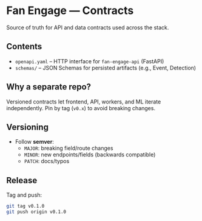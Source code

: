 # Fan Engage — Contracts

Source of truth for API and data contracts used across the stack.

## Contents
- `openapi.yaml` – HTTP interface for `fan-engage-api` (FastAPI)
- `schemas/` – JSON Schemas for persisted artifacts (e.g., Event, Detection)

## Why a separate repo?
Versioned contracts let frontend, API, workers, and ML iterate independently.
Pin by tag (`v0.x`) to avoid breaking changes.

## Versioning
- Follow **semver**:
  - `MAJOR`: breaking field/route changes
  - `MINOR`: new endpoints/fields (backwards compatible)
  - `PATCH`: docs/typos

## Release
Tag and push:
```bash
git tag v0.1.0
git push origin v0.1.0
```
